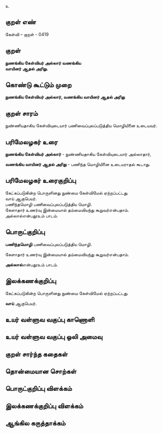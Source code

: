 உ

## குறள் எண் 

கேள்வி – குறள் - 0419  

## குறள் 

**நுணங்கிய கேள்வியர் அல்லார் வணங்கிய  
வாயினர் ஆதல் அரிது.**

## கொண்டு கூட்டும் முறை

**நுணங்கிய கேள்வியர் அல்லார், வணங்கிய வாயினர் ஆதல் அரிது**  

## குறள் சாரம் 

நுண்ணியதாகிய கேள்வியுடையார் பணிவைப்புலப்படுத்திய மொழியினை உடையவர்.     

## பரிமேலழகர் உரை

**நுணங்கிய கேள்வியர் அல்லார்** - நுண்ணியதாகிய கேள்வியுடையார் அல்லாதார்,  

**வணங்கிய வாயினர் ஆதல் அரிது** - பணிந்த மொழியினை உடையராதல் கூடாது.   

## பரிமேலழகர் உரைகுறிப்பு   

கேட்கப்படுகின்ற பொருளினது நுண்மை கேள்விமேல் ஏற்றப்பட்டது.  
வாய் ஆகுபெயர்.   
பணிந்தமொழி பணிவைப்புலப்படுத்திய மொழி.  
கேளாதார் உணர்வு இன்மையால் தம்மைவியந்து கூறுவர்என்பதாம்.   
அல்லால்என்பதூஉம் பாடம்.  

## பொருட்குறிப்பு 

**பணிந்தமொழி** பணிவைப்புலப்படுத்திய மொழி.  

கேளாதார் உணர்வு இன்மையால் தம்மைவியந்து கூறுவர்என்பதாம்.  

**அல்லால்**என்பதூஉம் பாடம்.  

## இலக்கணக்குறிப்பு  

கேட்கப்படுகின்ற பொருளினது நுண்மை கேள்விமேல் ஏற்றப்பட்டது.  

**வாய்** ஆகுபெயர்.     

## உயர் வள்ளுவ வகுப்பு காணொளி


## உயர் வள்ளுவ வகுப்பு ஒலி அமைவு 

 
## குறள் சார்ந்த கதைகள் 


## தொன்மையான சொற்கள்


## பொருட்குறிப்பு விளக்கம்


## இலக்கணக்குறிப்பு விளக்கம்


## ஆங்கில கருத்தாக்கம் 


